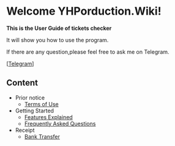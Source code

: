 # Welcome YHPorduction.Wiki!

**This is the User Guide of tickets checker**

It will show you how to use the program.

If there are any question,please feel free to ask me on Telegram.

[[Telegram](https://t.me/yzfung)]

## Content
- Prior notice   
	- [Terms of Use](PriorNotice/TermsofUse.md)
- Getting Started
	- [Features Explained](GettingStarted/Features.md)
	- [Frequently Asked Questions](GettingStarted/FrequentlyAskedQuestions.md)
- Receipt
    - [Bank Transfer](Receipt/BankTransfer.md)
